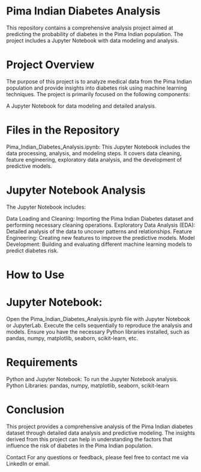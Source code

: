 # Pima Indian Diabetes Analysis
This repository contains a comprehensive analysis project aimed at predicting the probability of diabetes in the Pima Indian population. The project includes a Jupyter Notebook with data modeling and analysis.

# Project Overview
The purpose of this project is to analyze medical data from the Pima Indian population and provide insights into diabetes risk using machine learning techniques. The project is primarily focused on the following components:

A Jupyter Notebook for data modeling and detailed analysis.
# Files in the Repository
Pima_Indian_Diabetes_Analysis.ipynb: This Jupyter Notebook includes the data processing, analysis, and modeling steps. It covers data cleaning, feature engineering, exploratory data analysis, and the development of predictive models.
# Jupyter Notebook Analysis
The Jupyter Notebook includes:

Data Loading and Cleaning: Importing the Pima Indian Diabetes dataset and performing necessary cleaning operations.
Exploratory Data Analysis (EDA): Detailed analysis of the data to uncover patterns and relationships.
Feature Engineering: Creating new features to improve the predictive models.
Model Development: Building and evaluating different machine learning models to predict diabetes risk.
# How to Use
# Jupyter Notebook:
Open the Pima_Indian_Diabetes_Analysis.ipynb file with Jupyter Notebook or JupyterLab.
Execute the cells sequentially to reproduce the analysis and models.
Ensure you have the necessary Python libraries installed, such as pandas, numpy, matplotlib, seaborn, scikit-learn, etc.
# Requirements
Python and Jupyter Notebook: To run the Jupyter Notebook analysis.
Python Libraries: pandas, numpy, matplotlib, seaborn, scikit-learn
# Conclusion
This project provides a comprehensive analysis of the Pima Indian diabetes dataset through detailed data analysis and predictive modeling. The insights derived from this project can help in understanding the factors that influence the risk of diabetes in the Pima Indian population.

Contact
For any questions or feedback, please feel free to contact me via LinkedIn or email.
